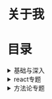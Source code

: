 # 关于我


# 目录
<details>
  <summary>基础与深入</summary>
  <a href="#types">关于js类型转化</a>&nbsp;&nbsp;
  <a href="#clourse">浅谈js内存和闭包</a>&nbsp;&nbsp;
</details>

<details>
  <summary>react专题</summary>
  <a href="#ucb">可能你的函数组件从来没有优化过</a>&nbsp;&nbsp;
  <a href="#clourse">浅谈js内存和闭包</a>&nbsp;&nbsp;
</details>

<details>
  <summary>方法论专题</summary>
  <a href="#notice">前端工程师如何持续保持热情和快速成长(万字长文)</a>&nbsp;&nbsp;
</details>

